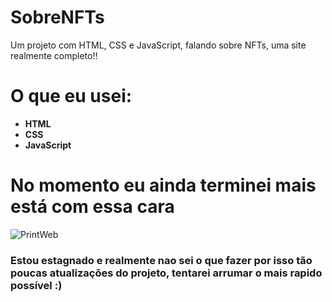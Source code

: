 # SobreNFTs
Um projeto com HTML, CSS e JavaScript, falando sobre NFTs, uma site realmente completo!!
# O que eu usei:
* **HTML**
* **CSS**
* **JavaScript**

# No momento eu ainda terminei mais está com essa cara
![PrintWeb](https://user-images.githubusercontent.com/93020566/155201223-8761a9e8-35dc-49f7-ba9d-07e5dd7e5096.png)

### Estou estagnado e realmente nao sei o que fazer por isso tão poucas atualizações do projeto, tentarei arrumar o mais rapido possível :)
